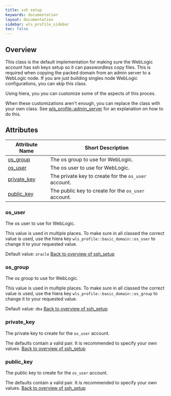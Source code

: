 ```yaml
---
title: ssh setup
keywords: documentation
layout: documentation
sidebar: wls_profile_sidebar
toc: false
---
```

## Overview

This class is the default implementation for making sure the WebLogic account has ssh keys setup so it can passwordless copy files. This is required when copying the packed domain from an admin server to a WebLogic node. If you are just building singles node WebLogic configurations, you can skip this class.

Using hiera, you you can customize some of the aspects of this proces.

When these customizations aren't enough, you can replace the class with your own class. See [wls_profile::admin_server](./admin_server.html) for an explanation on how to do this.




## Attributes



Attribute Name                        | Short Description                                     |
------------------------------------- | ----------------------------------------------------- |
[os_group](#ssh_setup_os_group)       | The os group to use for WebLogic.                     |
[os_user](#ssh_setup_os_user)         | The os user to use for WebLogic.                      |
[private_key](#ssh_setup_private_key) | The private key to create for the `os_user`  account. |
[public_key](#ssh_setup_public_key)   | The public key to create for the `os_user`  account.  |




### os_user<a name='ssh_setup_os_user'>



The os user to use for WebLogic.

This value is used in multiple places. To make sure in all classed the correct value is used, use the hiera key `wls_profile::basic_domain::os_user` to change it to your requested value.

Default value: `oracle`
[Back to overview of ssh_setup](#attributes)


### os_group<a name='ssh_setup_os_group'>



The os group to use for WebLogic.

This value is used in multiple places. To make sure in all classed the correct value is used, use the hiera key `wls_profile::basic_domain::os_group` to change it to your requested value.

Default value: `dba`
[Back to overview of ssh_setup](#attributes)


### private_key<a name='ssh_setup_private_key'>



The private key to create for the `os_user`  account.

The defaults contain a valid pair. It is recommended to specify your own values.
[Back to overview of ssh_setup](#attributes)


### public_key<a name='ssh_setup_public_key'>



The public key to create for the `os_user`  account.

The defaults contain a valid pair. It is recommended to specify your own values.
[Back to overview of ssh_setup](#attributes)

